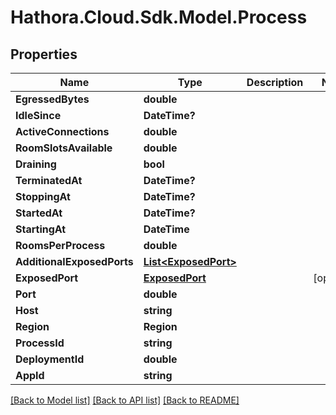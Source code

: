# Hathora.Cloud.Sdk.Model.Process

## Properties

Name | Type | Description | Notes
------------ | ------------- | ------------- | -------------
**EgressedBytes** | **double** |  | 
**IdleSince** | **DateTime?** |  | 
**ActiveConnections** | **double** |  | 
**RoomSlotsAvailable** | **double** |  | 
**Draining** | **bool** |  | 
**TerminatedAt** | **DateTime?** |  | 
**StoppingAt** | **DateTime?** |  | 
**StartedAt** | **DateTime?** |  | 
**StartingAt** | **DateTime** |  | 
**RoomsPerProcess** | **double** |  | 
**AdditionalExposedPorts** | [**List&lt;ExposedPort&gt;**](ExposedPort.md) |  | 
**ExposedPort** | [**ExposedPort**](ExposedPort.md) |  | [optional] 
**Port** | **double** |  | 
**Host** | **string** |  | 
**Region** | **Region** |  | 
**ProcessId** | **string** |  | 
**DeploymentId** | **double** |  | 
**AppId** | **string** |  | 

[[Back to Model list]](../README.md#documentation-for-models) [[Back to API list]](../README.md#documentation-for-api-endpoints) [[Back to README]](../README.md)

